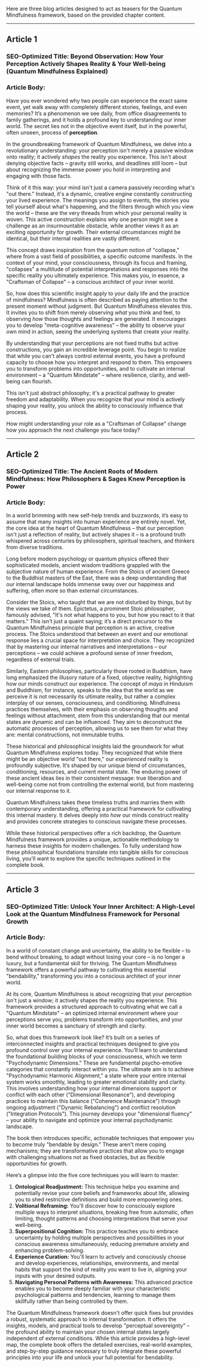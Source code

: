 Here are three blog articles designed to act as teasers for the Quantum Mindfulness framework, based on the provided chapter content.

---

## Article 1

### **SEO-Optimized Title:** Beyond Observation: How Your Perception Actively Shapes Reality & Your Well-being (Quantum Mindfulness Explained)

### **Article Body:**

Have you ever wondered why two people can experience the exact same event, yet walk away with completely different stories, feelings, and even memories? It’s a phenomenon we see daily, from office disagreements to family gatherings, and it holds a profound key to understanding our inner world. The secret lies not in the objective event itself, but in the powerful, often unseen, process of **perception**.

In the groundbreaking framework of Quantum Mindfulness, we delve into a revolutionary understanding: your perception isn't merely a passive window onto reality; it actively *shapes* the reality you experience. This isn't about denying objective facts – gravity still works, and deadlines still loom – but about recognizing the immense power you hold in interpreting and engaging with those facts.

Think of it this way: your mind isn't just a camera passively recording what's "out there." Instead, it's a dynamic, creative engine constantly constructing your lived experience. The meanings you assign to events, the stories you tell yourself about what's happening, and the filters through which you view the world – these are the very threads from which your personal reality is woven. This active construction explains why one person might see a challenge as an insurmountable obstacle, while another views it as an exciting opportunity for growth. Their external circumstances might be identical, but their internal realities are vastly different.

This concept draws inspiration from the quantum notion of "collapse," where from a vast field of possibilities, a specific outcome manifests. In the context of your mind, your consciousness, through its focus and framing, "collapses" a multitude of potential interpretations and responses into the specific reality you ultimately experience. This makes you, in essence, a "Craftsman of Collapse" – a conscious architect of your inner world.

So, how does this scientific insight apply to your daily life and the practice of mindfulness? Mindfulness is often described as paying attention to the present moment without judgment. But Quantum Mindfulness elevates this. It invites you to shift from merely observing *what* you think and feel, to observing *how* those thoughts and feelings are generated. It encourages you to develop "meta-cognitive awareness" – the ability to observe your own mind in action, seeing the underlying systems that create your reality.

By understanding that your perceptions are not fixed truths but active constructions, you gain an incredible leverage point. You begin to realize that while you can't always control external events, you have a profound capacity to choose how you interpret and respond to them. This empowers you to transform problems into opportunities, and to cultivate an internal environment – a "Quantum Mindstate" – where resilience, clarity, and well-being can flourish.

This isn't just abstract philosophy; it's a practical pathway to greater freedom and adaptability. When you recognize that your mind is actively shaping your reality, you unlock the ability to consciously influence that process.

How might understanding your role as a "Craftsman of Collapse" change how you approach the next challenge you face today?

---

## Article 2

### **SEO-Optimized Title:** The Ancient Roots of Modern Mindfulness: How Philosophers & Sages Knew Perception is Power

### **Article Body:**

In a world brimming with new self-help trends and buzzwords, it’s easy to assume that many insights into human experience are entirely novel. Yet, the core idea at the heart of Quantum Mindfulness – that our perception isn't just a reflection of reality, but actively shapes it – is a profound truth whispered across centuries by philosophers, spiritual teachers, and thinkers from diverse traditions.

Long before modern psychology or quantum physics offered their sophisticated models, ancient wisdom traditions grappled with the subjective nature of human experience. From the Stoics of ancient Greece to the Buddhist masters of the East, there was a deep understanding that our internal landscape holds immense sway over our happiness and suffering, often more so than external circumstances.

Consider the Stoics, who taught that we are not disturbed by things, but by the views we take of them. Epictetus, a prominent Stoic philosopher, famously advised, "It's not what happens to you, but how you react to it that matters." This isn't just a quaint saying; it’s a direct precursor to the Quantum Mindfulness principle that perception is an active, creative process. The Stoics understood that between an event and our emotional response lies a crucial space for interpretation and choice. They recognized that by mastering our internal narratives and interpretations – our perceptions – we could achieve a profound sense of inner freedom, regardless of external trials.

Similarly, Eastern philosophies, particularly those rooted in Buddhism, have long emphasized the illusory nature of a fixed, objective reality, highlighting how our minds construct our experience. The concept of *maya* in Hinduism and Buddhism, for instance, speaks to the idea that the world as we perceive it is not necessarily its ultimate reality, but rather a complex interplay of our senses, consciousness, and conditioning. Mindfulness practices themselves, with their emphasis on observing thoughts and feelings without attachment, stem from this understanding that our mental states are dynamic and can be influenced. They aim to deconstruct the automatic processes of perception, allowing us to see them for what they are: mental constructions, not immutable truths.

These historical and philosophical insights laid the groundwork for what Quantum Mindfulness explores today. They recognized that while there might be an objective world "out there," our *experienced* reality is profoundly subjective. It’s shaped by our unique blend of circumstances, conditioning, resources, and current mental state. The enduring power of these ancient ideas lies in their consistent message: true liberation and well-being come not from controlling the external world, but from mastering our internal response to it.

Quantum Mindfulness takes these timeless truths and marries them with contemporary understanding, offering a practical framework for cultivating this internal mastery. It delves deeply into *how* our minds construct reality and provides concrete strategies to conscious navigate these processes.

While these historical perspectives offer a rich backdrop, the Quantum Mindfulness framework provides a unique, actionable methodology to harness these insights for modern challenges. To fully understand how these philosophical foundations translate into tangible skills for conscious living, you’ll want to explore the specific techniques outlined in the complete book.

---

## Article 3

### **SEO-Optimized Title:** Unlock Your Inner Architect: A High-Level Look at the Quantum Mindfulness Framework for Personal Growth

### **Article Body:**

In a world of constant change and uncertainty, the ability to be flexible – to bend without breaking, to adapt without losing your core – is no longer a luxury, but a fundamental skill for thriving. The Quantum Mindfulness framework offers a powerful pathway to cultivating this essential "bendability," transforming you into a conscious architect of your inner world.

At its core, Quantum Mindfulness is about recognizing that your perception isn't just a window; it actively shapes the reality you experience. This framework provides a structured approach to cultivating what we call a "Quantum Mindstate" – an optimized internal environment where your perceptions serve you, problems transform into opportunities, and your inner world becomes a sanctuary of strength and clarity.

So, what does this framework look like? It’s built on a series of interconnected insights and practical techniques designed to give you profound control over your internal experience. You’ll learn to understand the foundational building blocks of your consciousness, which we term "Psychodynamic Dimensions." These are fundamental psycho-emotive categories that constantly interact within you. The ultimate aim is to achieve "Psychodynamic Harmonic Alignment," a state where your entire internal system works smoothly, leading to greater emotional stability and clarity. This involves understanding how your internal dimensions support or conflict with each other ("Dimensional Resonance"), and developing practices to maintain this balance ("Coherence Maintenance") through ongoing adjustment ("Dynamic Rebalancing") and conflict resolution ("Integration Protocols"). This journey develops your "dimensional fluency" – your ability to navigate and optimize your internal psychodynamic landscape.

The book then introduces specific, actionable techniques that empower you to become truly "bendable by design." These aren't mere coping mechanisms; they are transformative practices that allow you to engage with challenging situations not as fixed obstacles, but as flexible opportunities for growth.

Here’s a glimpse into the five core techniques you will learn to master:

1.  **Ontological Readjustment:** This technique helps you examine and potentially revise your core beliefs and frameworks about life, allowing you to shed restrictive definitions and build more empowering ones.
2.  **Volitional Reframing:** You'll discover how to consciously explore multiple ways to interpret situations, breaking free from automatic, often limiting, thought patterns and choosing interpretations that serve your well-being.
3.  **Superpositional Cognition:** This practice teaches you to embrace uncertainty by holding multiple perspectives and possibilities in your conscious awareness simultaneously, reducing premature anxiety and enhancing problem-solving.
4.  **Experience Curation:** You'll learn to actively and consciously choose and develop experiences, relationships, environments, and mental habits that support the kind of reality you want to live in, aligning your inputs with your desired outputs.
5.  **Navigating Personal Patterns with Awareness:** This advanced practice enables you to become deeply familiar with your characteristic psychological patterns and tendencies, learning to manage them skillfully rather than being controlled by them.

The Quantum Mindfulness framework doesn't offer quick fixes but provides a robust, systematic approach to internal transformation. It offers the insights, models, and practical tools to develop "perceptual sovereignty" – the profound ability to maintain your chosen internal states largely independent of external conditions. While this article provides a high-level map, the complete book offers the detailed exercises, real-world examples, and step-by-step guidance necessary to truly integrate these powerful principles into your life and unlock your full potential for bendability.